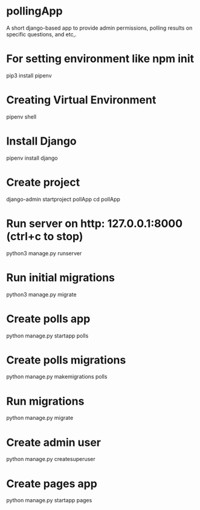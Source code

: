 # pollingApp
A short django-based app to provide admin permissions, polling results on specific questions, and etc,. 

# For setting environment like npm init
pip3 install pipenv

# Creating Virtual Environment
pipenv shell

# Install Django
pipenv install django

# Create project
django-admin startproject pollApp
cd pollApp

# Run server on http: 127.0.0.1:8000 (ctrl+c to stop)
python3 manage.py runserver

# Run initial migrations
python3 manage.py migrate

# Create polls app
python manage.py startapp polls

# Create polls migrations
python manage.py makemigrations polls

# Run migrations
python manage.py migrate

# Create admin user
python manage.py createsuperuser

# Create pages app
python manage.py startapp pages

